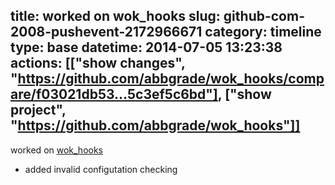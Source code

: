 title: worked on wok_hooks
slug: github-com-2008-pushevent-2172966671
category: timeline
type: base
datetime: 2014-07-05 13:23:38
actions: [["show changes", "https://github.com/abbgrade/wok_hooks/compare/f03021db53...5c3ef5c6bd"], ["show project", "https://github.com/abbgrade/wok_hooks"]]
---
worked on [wok_hooks](https://github.com/abbgrade/wok_hooks)

 - added invalid configutation checking
